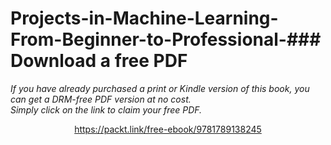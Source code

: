 # Projects-in-Machine-Learning-From-Beginner-to-Professional-### Download a free PDF

 <i>If you have already purchased a print or Kindle version of this book, you can get a DRM-free PDF version at no cost.<br>Simply click on the link to claim your free PDF.</i>
<p align="center"> <a href="https://packt.link/free-ebook/9781789138245">https://packt.link/free-ebook/9781789138245 </a> </p>